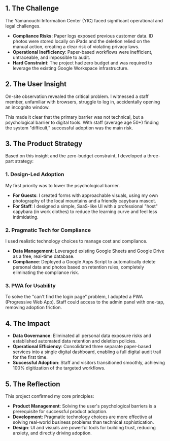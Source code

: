 ## 1. The Challenge

The Yamanouchi Information Center (YIC) faced significant operational and legal challenges.

* **Compliance Risks**: Paper logs exposed previous customer data. ID photos were stored locally on iPads and the deletion relied on the manual action, creating a clear risk of violating privacy laws.
* **Operational Inefficiency**: Paper-based workflows were inefficient, untraceable, and impossible to audit.
* **Hard Constraint**: The project had zero budget and was required to leverage the existing Google Workspace infrastructure.

## 2. The User Insight

On-site observation revealed the critical problem. I witnessed a staff member, unfamiliar with browsers, struggle to log in, accidentally opening an incognito window.

This made it clear that the primary barrier was not technical, but a psychological barrier to digital tools. With staff (average age 50+) finding the system "difficult," successful adoption was the main risk.

## 3. The Product Strategy

Based on this insight and the zero-budget constraint, I developed a three-part strategy:

### 1. Design-Led Adoption

My first priority was to lower the psychological barrier.

* **For Guests**: I created forms with approachable visuals, using my own photography of the local mountains and a friendly capybara mascot.
* **For Staff**: I designed a simple, SaaS-like UI with a professional "host" capybara (in work clothes) to reduce the learning curve and feel less intimidating.

### 2. Pragmatic Tech for Compliance

I used realistic technology choices to manage cost and compliance.

* **Data Management**: Leveraged existing Google Sheets and Google Drive as a free, real-time database.
* **Compliance**: Deployed a Google Apps Script to automatically delete personal data and photos based on retention rules, completely eliminating the compliance risk.

### 3. PWA for Usability

To solve the "can't find the login page" problem, I adopted a PWA (Progressive Web App). Staff could access to the admin panel with one-tap, removing adoption friction.

## 4. The Impact

* **Data Governance**: Eliminated all personal data exposure risks and established automated data retention and deletion policies.
* **Operational Efficiency**: Consolidated three separate paper-based services into a single digital dashboard, enabling a full digital audit trail for the first time.
* **Successful Adoption**: Staff and visitors transitioned smoothly, achieving 100% digitization of the targeted workflows.

## 5. The Reflection

This project confirmed my core principles:

* **Product Management**: Solving the user's psychological barriers is a prerequisite for successful product adoption.
* **Development**: Pragmatic technology choices are more effective at solving real-world business problems than technical sophistication.
* **Design**: UI and visuals are powerful tools for building trust, reducing anxiety, and directly driving adoption.